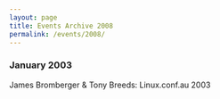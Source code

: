 ```yaml
---
layout: page
title: Events Archive 2008
permalink: /events/2008/
---
```


### **January 2003**
James Bromberger & Tony Breeds: Linux.conf.au 2003
